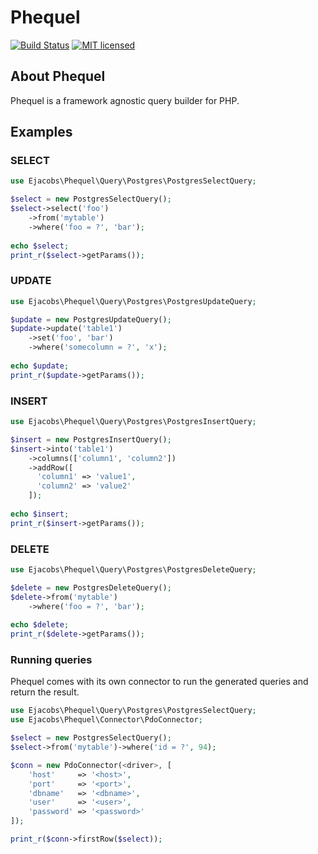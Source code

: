 # Phequel

[![Build Status](https://travis-ci.org/ejacobs/phequel.svg?branch=master)](https://travis-ci.org/ejacobs/phequel)
[![MIT licensed](https://img.shields.io/badge/license-MIT-blue.svg)](https://raw.githubusercontent.com/ejacobs/phequel/master/LICENSE.md)

## About Phequel

Phequel is a framework agnostic query builder for PHP. 

## Examples

### SELECT
```php
use Ejacobs\Phequel\Query\Postgres\PostgresSelectQuery;

$select = new PostgresSelectQuery();
$select->select('foo')
    ->from('mytable')
    ->where('foo = ?', 'bar');
    
echo $select;
print_r($select->getParams());
```

### UPDATE
```php
use Ejacobs\Phequel\Query\Postgres\PostgresUpdateQuery;

$update = new PostgresUpdateQuery();
$update->update('table1')
    ->set('foo', 'bar')
    ->where('somecolumn = ?', 'x');
    
echo $update;
print_r($update->getParams());
```

### INSERT
```php
use Ejacobs\Phequel\Query\Postgres\PostgresInsertQuery;

$insert = new PostgresInsertQuery();
$insert->into('table1')
    ->columns(['column1', 'column2'])
    ->addRow([
      'column1' => 'value1',
      'column2' => 'value2'
    ]);
    
echo $insert;
print_r($insert->getParams());
```

### DELETE
```php
use Ejacobs\Phequel\Query\Postgres\PostgresDeleteQuery;

$delete = new PostgresDeleteQuery();
$delete->from('mytable')
    ->where('foo = ?', 'bar');
    
echo $delete;
print_r($delete->getParams());
```

### Running queries
Phequel comes with its own connector to run the generated queries and return the result.
```php
use Ejacobs\Phequel\Query\Postgres\PostgresSelectQuery;
use Ejacobs\Phequel\Connector\PdoConnector;

$select = new PostgresSelectQuery();
$select->from('mytable')->where('id = ?', 94);

$conn = new PdoConnector(<driver>, [
    'host'     => '<host>',
    'port'     => '<port>',
    'dbname'   => '<dbname>',
    'user'     => '<user>',
    'password' => '<password>'
]);

print_r($conn->firstRow($select));
```